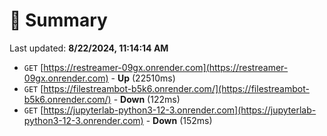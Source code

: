 # 📖 Summary
Last updated: **8/22/2024, 11:14:14 AM**

- `GET` [https://restreamer-09gx.onrender.com](https://restreamer-09gx.onrender.com) - **Up** (22510ms)
- `GET` [https://filestreambot-b5k6.onrender.com/](https://filestreambot-b5k6.onrender.com/) - **Down** (122ms)
- `GET` [https://jupyterlab-python3-12-3.onrender.com](https://jupyterlab-python3-12-3.onrender.com) - **Down** (152ms)
